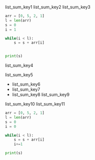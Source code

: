 list_sum_key1
list_sum_key2
list_sum_key3



```python
arr = [0, 5, 2, 1]
l = len(arr)
s = 0
i = 1

while(i < l):
    s = s + arr[i]
    

print(s)
```
list_sum_key4


list_sum_key5
- list_sum_key6
- list_sum_key7
- list_sum_key8
list_sum_key9


list_sum_key10
list_sum_key11


```python
arr = [0, 5, 2, 1]
l = len(arr)
s = 0
i = 0

while(i < l):
    s = s + arr[i]
    i+=1

print(s)
```
